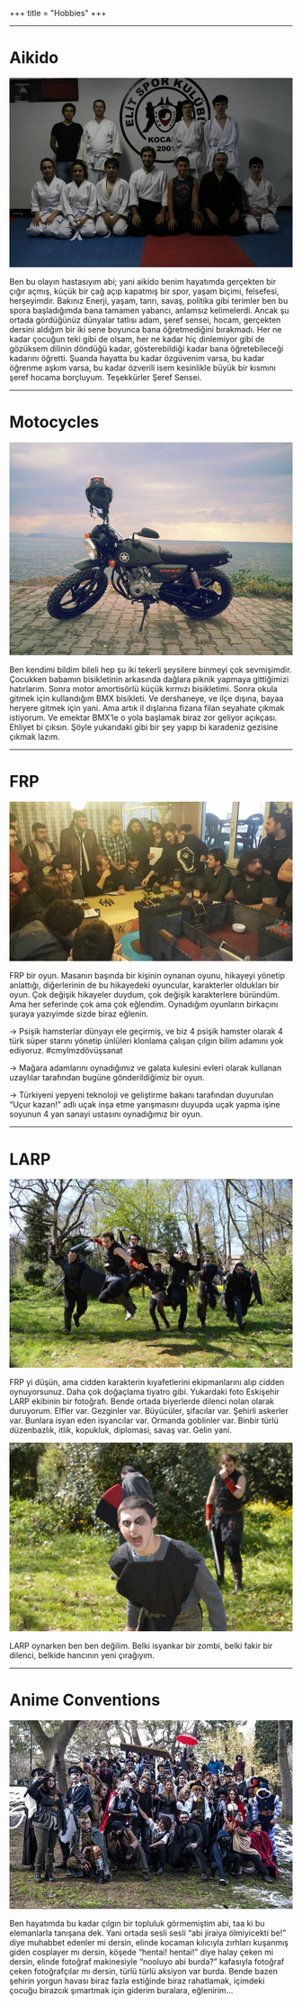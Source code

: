 ﻿+++
title = "Hobbies"
+++

---

# Aikido

![Aikido](/images/421068_4648481847117_1582532407_n.jpg)

Ben bu olayın hastasıyım abi; yani aikido benim hayatımda gerçekten bir çığır açmış, küçük bir çağ açıp kapatmış bir spor, yaşam biçimi, felsefesi, herşeyimdir. Bakınız Enerji, yaşam, tanrı, savaş, politika gibi terimler ben bu spora başladığımda bana tamamen yabancı, anlamsız kelimelerdi. Ancak şu ortada gördüğünüz dünyalar tatlısı adam, şeref sensei, hocam, gerçekten dersini aldığım bir iki sene boyunca bana öğretmediğini bırakmadı. Her ne kadar çocuğun teki gibi de olsam, her ne kadar hiç dinlemiyor gibi de gözüksem dilinin döndüğü kadar, gösterebildiği kadar bana öğretebileceği kadarını öğretti. Şuanda hayatta bu kadar özgüvenim varsa, bu kadar öğrenme aşkım varsa, bu kadar özverili isem kesinlikle büyük bir kısmını şeref hocama borçluyum. Teşekkürler Şeref Sensei.

---

# Motocycles

![Someone Elses Bike](/images/10.big_.jpg)

Ben kendimi bildim bileli hep şu iki tekerli şeysilere binmeyi çok sevmişimdir. Çocukken babamın bisikletinin arkasında dağlara piknik yapmaya gittiğimizi hatırlarım. Sonra motor amortisörlü küçük kırmızı bisikletimi. Sonra okula gitmek için kullandığım BMX bisikleti. Ve dershaneye, ve ilçe dışına, bayaa heryere gitmek için yani. Ama artık il dışlarına fizana filan seyahate çıkmak istiyorum. Ve emektar BMX’le o yola başlamak biraz zor geliyor açıkçası. Ehliyet bi çıksın. Şöyle yukarıdaki gibi bir şey yapıp bi karadeniz gezisine çıkmak lazım.

---

# FRP

![FRP](/images/10959610_10153290947411754_2130352927692240492_n.jpg)

FRP bir oyun. Masanın başında bir kişinin oynanan oyunu, hikayeyi yönetip anlattığı, diğerlerinin de bu hikayedeki oyuncular, karakterler oldukları bir oyun. Çok değişik hikayeler duydum, çok değişik karakterlere büründüm. Ama her seferinde çok ama çok eğlendim. Oynadığım oyunların birkaçını şuraya yazıyimde sizde biraz eğlenin.

-> Psişik hamsterlar dünyayı ele geçirmiş, ve biz 4 psişik hamster olarak 4 türk süper starını yönetip ünlüleri klonlama çalışan çılgın bilim adamını yok ediyoruz. #cmylmzdövüşsanat

-> Mağara adamlarını oynadığımız ve galata kulesini evleri olarak kullanan uzaylılar tarafından bugüne gönderildiğimiz bir oyun.

-> Türkiyeni yepyeni teknoloji ve geliştirme bakanı tarafından duyurulan “Uçur kazan!” adlı uçak inşa etme yarışmasını duyupda uçak yapma işine soyunun 4 yan sanayi ustasını oynadığımız bir oyun.

---

# LARP

![LARP](/images/13055925_10154072877278828_3201055894218393276_o.jpg)

FRP yi düşün, ama cidden karakterin kıyafetlerini ekipmanlarını alıp cidden oynuyorsunuz. Daha çok doğaçlama tiyatro gibi. Yukardaki foto Eskişehir LARP ekibinin bir fotoğrafı. Bende ortada biyerlerde dilenci nolan olarak duruyorum. Elfler var. Gezginler var. Büyücüler, şifacılar var. Şehirli askerler var. Bunlara isyan eden isyancılar var. Ormanda goblinler var. Binbir türlü düzenbazlık, itlik, kopukluk, diplomasi, savaş var. Gelin yani.

![LARP](/images/13063109_10154072876583828_5603843904119015362_o.jpg)

LARP oynarken ben ben değilim. Belki isyankar bir zombi, belki fakir bir dilenci, belkide hancının yeni çırağıyım.

---

# Anime Conventions

![Anime Etkinlikleri](/images/10995650_10153817162974386_86353696798865804_n.jpg)

Ben hayatımda bu kadar çılgın bir topluluk görmemiştim abi, taa ki bu elemanlarla tanışana dek. Yani ortada sesli sesli “abi jiraiya ölmiyicekti be!” diye muhabbet edenler mi dersin, elinde kocaman kılıcıyla zırhları kuşanmış giden cosplayer mı dersin, köşede “hentai! hentai!” diye halay çeken mi dersin, elinde fotoğraf makinesiyle “nooluyo abi burda?” kafasıyla fotoğraf çeken fotoğrafçılar mı dersin, türlü türlü aksiyon var burda. Bende bazen şehirin yorgun havası biraz fazla estiğinde biraz rahatlamak, içimdeki çocuğu birazcık şımartmak için giderim buralara, eğlenirim…

















